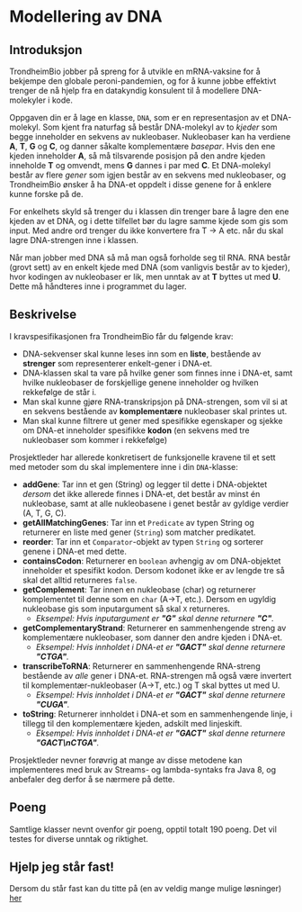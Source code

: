 # Modellering av DNA

## Introduksjon

TrondheimBio jobber på spreng for å utvikle en mRNA-vaksine for å bekjempe den globale peroni-pandemien, og for å kunne jobbe effektivt trenger de nå hjelp fra en datakyndig konsulent til å modellere DNA-molekyler i kode.

Oppgaven din er å lage en klasse, `DNA`, som er en representasjon av et DNA-molekyl. Som kjent fra naturfag så består DNA-molekyl av to _kjeder_ som begge inneholder en sekvens av nukleobaser. Nukleobaser kan ha verdiene **A**, **T**, **G** og **C**, og danner såkalte komplementære _basepar_. Hvis den ene kjeden inneholder **A**, så må tilsvarende posisjon på den andre kjeden inneholde **T** og omvendt, mens **G** dannes i par med **C**. Et DNA-molekyl består av flere _gener_ som igjen består av en sekvens med nukleobaser, og TrondheimBio ønsker å ha DNA-et oppdelt i disse genene for å enklere kunne forske på de.

For enkelhets skyld så trenger du i klassen din trenger bare å lagre den ene kjeden av et DNA, og i dette tilfellet bør du lagre samme kjede som gis som input. Med andre ord trenger du ikke konvertere fra T -> A etc. når du skal lagre DNA-strengen inne i klassen.

Når man jobber med DNA så må man også forholde seg til RNA. RNA består (grovt sett) av en enkelt kjede med DNA (som vanligvis består av to kjeder), hvor kodingen av nukleobaser er lik, men unntak av at **T** byttes ut med **U**. Dette må håndteres inne i programmet du lager.

## Beskrivelse

I kravspesifikasjonen fra TrondheimBio får du følgende krav:

- DNA-sekvenser skal kunne leses inn som en **liste**, bestående av **strenger** som representerer enkelt-gener i DNA-et.
- DNA-klassen skal ta vare på hvilke gener som finnes inne i DNA-et, samt hvilke nukleobaser de forskjellige genene inneholder og hvilken rekkefølge de står i.
- Man skal kunne gjøre RNA-transkripsjon på DNA-strengen, som vil si at en sekvens bestående av **komplementære** nukleobaser skal printes ut.
- Man skal kunne filtrere ut gener med spesifikke egenskaper og sjekke om DNA-et inneholder spesifikke **kodon** (en sekvens med tre nukleobaser som kommer i rekkefølge)

Prosjektleder har allerede konkretisert de funksjonelle kravene til et sett med metoder som du skal implementere inne i din `DNA`-klasse:

- **addGene**: Tar inn et gen (String) og legger til dette i DNA-objektet _dersom_ det ikke allerede finnes i DNA-et, det består av minst én nukleobase, samt at alle nukleobasene i genet består av gyldige verdier (A, T, G, C).
- **getAllMatchingGenes**: Tar inn et `Predicate` av typen String og returnerer en liste med gener (`String`) som matcher predikatet.
- **reorder**: Tar inn et `Comparator`-objekt av typen `String` og sorterer genene i DNA-et med dette.
- **containsCodon**: Returnerer en `boolean` avhengig av om DNA-objektet inneholder et spesifikt kodon. Dersom kodonet ikke er av lengde tre så skal det alltid returneres `false`.
- **getComplement**: Tar innen en nukleobase (char) og returnerer komplementet til denne som en `char` (A->T, etc.). Dersom en ugyldig nukleobase gis som inputargument så skal `X` returneres.
  - _Eksempel: Hvis inputargument er **"G"** skal denne returnere **"C"**._
- **getComplementaryStrand**: Returnerer en sammenhengende streng av komplementære nukleobaser, som danner den andre kjeden i DNA-et.
  - _Eksempel: Hvis innholdet i DNA-et er **"GACT"** skal denne returnere **"CTGA"**._
- **transcribeToRNA**: Returnerer en sammenhengende RNA-streng bestående av _alle_ gener i DNA-et. RNA-strengen må også være invertert til komplementær-nukleobaser (A->T, etc.) og T skal byttes ut med U.
  - _Eksempel: Hvis innholdet i DNA-et er **"GACT"** skal denne returnere **"CUGA"**._
- **toString**: Returnerer innholdet i DNA-et som en sammenhengende linje, i tillegg til den komplementære kjeden,
  adskilt med linjeskift.
  - _Eksempel: Hvis innholdet i DNA-et er **"GACT"** skal denne returnere **"GACT\nCTGA"**._

Prosjektleder nevner forøvrig at mange av disse metodene kan implementeres med bruk av Streams- og lambda-syntaks fra Java 8, og anbefaler deg derfor å se nærmere på dette.

## Poeng

Samtlige klasser nevnt ovenfor gir poeng, opptil totalt 190 poeng. Det vil testes for diverse unntak og riktighet.

## Hjelp jeg står fast!


Dersom du står fast kan du titte på (en av veldig mange mulige løsninger) [her](https://github.com/Magssch/java-kodenotter/blob/main/src/main/java/lambdagolf/DNA.java)
